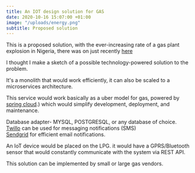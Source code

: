 ```yaml
---
title: An IOT design solution for GAS
date: 2020-10-16 15:07:00 +01:00
image: "/uploads/energy.png"
subtitle: Proposed solution
---
```


This is a proposed solution, with the ever-increasing rate of a gas plant explosion in Nigeria, there was on just recently [here](https://nairametrics.com/2020/10/08/breaking-gas-station-explodes-in-ipaja-lagos-claims-property-and-valuables/#:\~:text=Another%20gas%20explosion%20has%20rocked,State%20Emergency%20Agency%20(LASEMA).)

I thought I make a sketch of a possible technology-powered solution to the problem.

It's a monolith that would work efficiently, it can also be scaled to a microservices architecture.

This service would work basically as a uber model for gas, powered by [spring cloud](https://spring.io/projects/spring-cloud#:\~:text=Spring%20Cloud%20provides%20tools%20for,distributed%20sessions%2C%20cluster%20state).) which would simplify development, deployment, and maintenance.

Database adapter- MYSQL, POSTGRESQL, or any database of choice. <br/>
[Twillo](https://www.twilio.com/) can be used for messaging notifications (SMS) <br/>
[Sendgrid](https://sendgrid.com/) for efficient email notifications.

An IoT device would be placed on the LPG. it would have a GPRS/Bluetooth sensor that would constantly communicate with the system via REST API.

This solution can be implemented by small or large gas vendors.